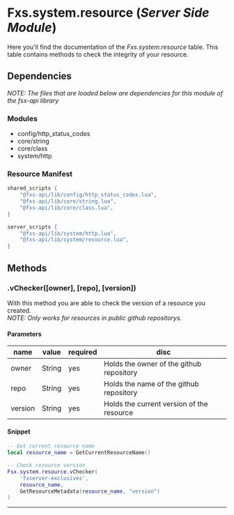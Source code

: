 # Fxs.system.resource (_Server Side Module_)
Here you'll find the documentation of the _Fxs.system.resource_ table. This table contains methods to check the integrity of your resource.

## Dependencies
_NOTE: The files that are loaded below are dependencies for this module of the fsx-api library_
### Modules
- config/http_status_codes
- core/string
- core/class
- system/http

### Resource Manifest
```lua
shared_scripts {
    "@fxs-api/lib/config/http_status_codes.lua",
    "@fxs-api/lib/core/string.lua",
    "@fxs-api/lib/core/class.lua",
}

server_scripts {
    "@fxs-api/lib/system/http.lua",
    "@fxs-api/lib/system/resource.lua",
}
```

## Methods

### .vChecker([owner], [repo], [version])
With this method you are able to check the version of a resource you created.<br>
_NOTE: Only works for resources in public github repositorys._

#### Parameters
| name    | value    | required | disc                                      |
|---------|----------|----------|-------------------------------------------|
| owner   | String   | yes      | Holds the owner of the github repository  |
| repo    | String   | yes      | Holds the name of the github repository   |
| version | String   | yes      | Holds the current version of the resource |

#### Snippet
```lua
-- Get current resource name
local resource_name = GetCurrentResourceName()

-- Check resource version
Fsx.system.resource.vChecker(
	'fxserver-exclusives',
	resource_name,
	GetResourceMetadata(resource_name, "version")
)
```
<hr>